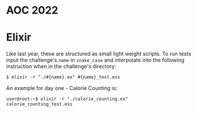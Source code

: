 # AOC 2022

# Elixir

Like last year, these are structured as small light weight scripts.
To run tests input the challenge's `name` in `snake_case` and interpolate into the following instruction when in the challenge's directory:

`$ elixir -r "./#{name}.ex" #{name}_test.exs`

An example for day one - Calorie Counting is:

`user@root:~$ elixir -r "./calorie_counting.ex" calorie_counting_test.exs`
